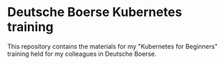 # Deutsche Boerse Kubernetes training

This repository contains the materials for my "Kubernetes for Beginners" training held for my colleagues in Deutsche Boerse.
